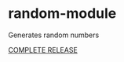 # random-module
Generates random numbers

[COMPLETE RELEASE](https://github.com/FreeSoftwareDevlopment/random-module/releases/3)

